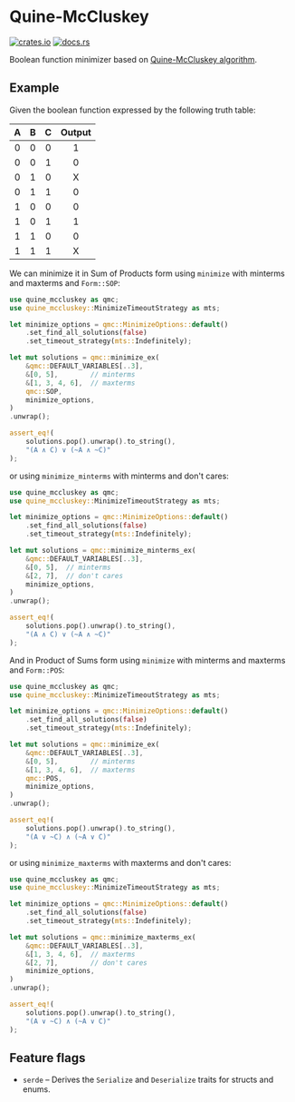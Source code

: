 <h1>Quine-McCluskey</h1>

[![crates.io](https://samildeli.com/images/crates.io.png)](https://crates.io/crates/quine-mccluskey)
[![docs.rs](https://samildeli.com/images/docs.rs.png)](https://docs.rs/quine-mccluskey)

Boolean function minimizer based on [Quine-McCluskey algorithm](https://en.wikipedia.org/wiki/Quine%E2%80%93McCluskey_algorithm).

## Example

Given the boolean function expressed by the following truth table:

|  A  |  B  |  C  | Output |
| :-: | :-: | :-: | :----: |
|  0  |  0  |  0  |   1    |
|  0  |  0  |  1  |   0    |
|  0  |  1  |  0  |   X    |
|  0  |  1  |  1  |   0    |
|  1  |  0  |  0  |   0    |
|  1  |  0  |  1  |   1    |
|  1  |  1  |  0  |   0    |
|  1  |  1  |  1  |   X    |

We can minimize it in Sum of Products form using `minimize` with minterms and maxterms and `Form::SOP`:

```rust
use quine_mccluskey as qmc;
use quine_mccluskey::MinimizeTimeoutStrategy as mts;

let minimize_options = qmc::MinimizeOptions::default()
    .set_find_all_solutions(false)
    .set_timeout_strategy(mts::Indefinitely);

let mut solutions = qmc::minimize_ex(
    &qmc::DEFAULT_VARIABLES[..3],
    &[0, 5],        // minterms
    &[1, 3, 4, 6],  // maxterms
    qmc::SOP,
    minimize_options,
)
.unwrap();

assert_eq!(
    solutions.pop().unwrap().to_string(),
    "(A ∧ C) ∨ (~A ∧ ~C)"
);
```

or using `minimize_minterms` with minterms and don't cares:

```rust
use quine_mccluskey as qmc;
use quine_mccluskey::MinimizeTimeoutStrategy as mts;

let minimize_options = qmc::MinimizeOptions::default()
    .set_find_all_solutions(false)
    .set_timeout_strategy(mts::Indefinitely);

let mut solutions = qmc::minimize_minterms_ex(
    &qmc::DEFAULT_VARIABLES[..3],
    &[0, 5],  // minterms
    &[2, 7],  // don't cares
    minimize_options,
)
.unwrap();

assert_eq!(
    solutions.pop().unwrap().to_string(),
    "(A ∧ C) ∨ (~A ∧ ~C)"
);
```

And in Product of Sums form using `minimize` with minterms and maxterms and `Form::POS`:

```rust
use quine_mccluskey as qmc;
use quine_mccluskey::MinimizeTimeoutStrategy as mts;

let minimize_options = qmc::MinimizeOptions::default()
    .set_find_all_solutions(false)
    .set_timeout_strategy(mts::Indefinitely);

let mut solutions = qmc::minimize_ex(
    &qmc::DEFAULT_VARIABLES[..3],
    &[0, 5],        // minterms
    &[1, 3, 4, 6],  // maxterms
    qmc::POS,
    minimize_options,
)
.unwrap();

assert_eq!(
    solutions.pop().unwrap().to_string(),
    "(A ∨ ~C) ∧ (~A ∨ C)"
);
```

or using `minimize_maxterms` with maxterms and don't cares:

```rust
use quine_mccluskey as qmc;
use quine_mccluskey::MinimizeTimeoutStrategy as mts;

let minimize_options = qmc::MinimizeOptions::default()
    .set_find_all_solutions(false)
    .set_timeout_strategy(mts::Indefinitely);

let mut solutions = qmc::minimize_maxterms_ex(
    &qmc::DEFAULT_VARIABLES[..3],
    &[1, 3, 4, 6],  // maxterms
    &[2, 7],        // don't cares
    minimize_options,
)
.unwrap();

assert_eq!(
    solutions.pop().unwrap().to_string(),
    "(A ∨ ~C) ∧ (~A ∨ C)"
);
```

## Feature flags

- `serde` – Derives the `Serialize` and `Deserialize` traits for structs and enums.
